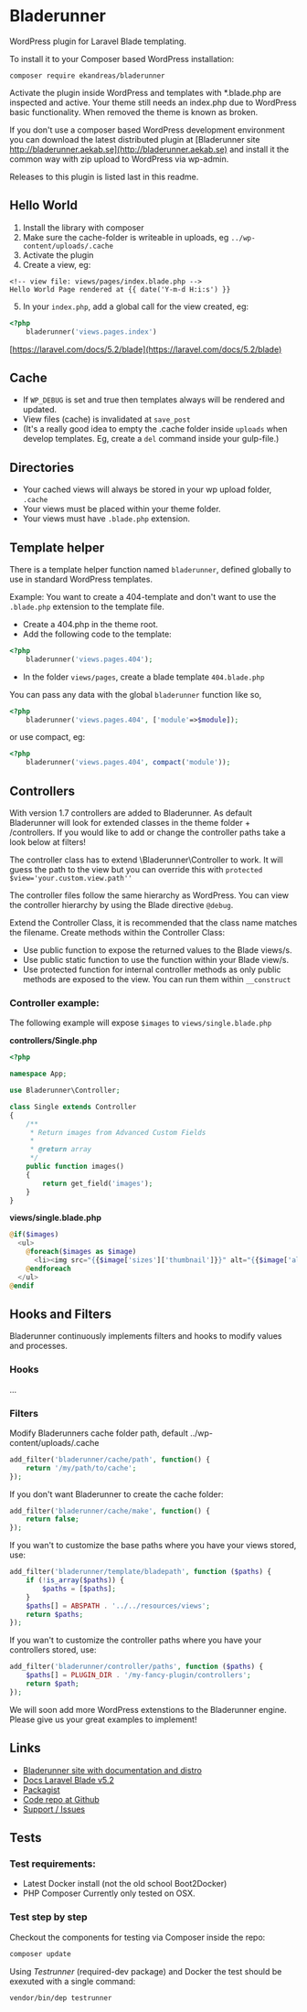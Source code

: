 # Bladerunner

WordPress plugin for Laravel Blade templating.

To install it to your Composer based WordPress installation:

```
composer require ekandreas/bladerunner
```
Activate the plugin inside WordPress and templates with *.blade.php are inspected and active.
Your theme still needs an index.php due to WordPress basic functionality. When removed the theme is known as broken.

If you don't use a composer based WordPress development environment you can download the latest distributed plugin at [Bladerunner site http://bladerunner.aekab.se](http://bladerunner.aekab.se) and install it the common way with zip upload to WordPress via wp-admin.

Releases to this plugin is listed last in this readme.

## Hello World
1. Install the library with composer
2. Make sure the cache-folder is writeable in uploads, eg `../wp-content/uploads/.cache`
3. Activate the plugin
4. Create a view, eg:
```twig
<!-- view file: views/pages/index.blade.php -->
Hello World Page rendered at {{ date('Y-m-d H:i:s') }}
```
5. In your `index.php`, add a global call for the view created, eg:
```php
<?php
    bladerunner('views.pages.index')
```

[https://laravel.com/docs/5.2/blade](https://laravel.com/docs/5.2/blade)

## Cache
* If `WP_DEBUG` is set and true then templates always will be rendered and updated.
* View files (cache) is invalidated at `save_post`
* (It's a really good idea to empty the .cache folder inside `uploads` when develop templates. Eg, create a `del` command inside your gulp-file.)

## Directories
* Your cached views will always be stored in your wp upload folder, `.cache`
* Your views must be placed within your theme folder.
* Your views must have `.blade.php` extension.

## Template helper
There is a template helper function named `bladerunner`, defined globally to use in standard WordPress templates.

Example:
You want to create a 404-template and don't want to use the `.blade.php` extension to the template file.

* Create a 404.php in the theme root.
* Add the following code to the template:
```php
<?php
    bladerunner('views.pages.404');
```
* In the folder `views/pages`, create a blade template `404.blade.php`

You can pass any data with the global `bladerunner` function like so,
```php
<?php
    bladerunner('views.pages.404', ['module'=>$module]);
```
or use compact, eg:
```php
<?php
    bladerunner('views.pages.404', compact('module'));
```

## Controllers
With version 1.7 controllers are added to Bladerunner.
As default Bladerunner will look for extended classes in the theme folder + /controllers.
If you would like to add or change the controller paths take a look below at filters!

The controller class has to extend \Bladerunner\Controller to work.
It will guess the path to the view but you can override this with `protected $view='your.custom.view.path''`

The controller files follow the same hierarchy as WordPress.
You can view the controller hierarchy by using the Blade directive `@debug`.

Extend the Controller Class, it is recommended that the class name matches the filename.
Create methods within the Controller Class:
* Use public function to expose the returned values to the Blade views/s.
* Use public static function to use the function within your Blade view/s.
* Use protected function for internal controller methods as only public methods are exposed to the view. You can run them within `__construct`

### Controller example: 

The following example will expose `$images` to `views/single.blade.php` 

**controllers/Single.php**

```php
<?php

namespace App;

use Bladerunner\Controller;

class Single extends Controller
{
    /**
     * Return images from Advanced Custom Fields
     *
     * @return array
     */
    public function images()
    {
        return get_field('images');
    }
}
```

**views/single.blade.php**

```php
@if($images)
  <ul>
    @foreach($images as $image)
      <li><img src="{{$image['sizes']['thumbnail']}}" alt="{{$image['alt']}}"></li>
    @endforeach
  </ul>
@endif
```

## Hooks and Filters
Bladerunner continuously implements filters and hooks to modify values and processes.

### Hooks
...

### Filters
Modify Bladerunners cache folder path, default ../wp-content/uploads/.cache
```php
add_filter('bladerunner/cache/path', function() {
	return '/my/path/to/cache';
});
```

If you don't want Bladerunner to create the cache folder:
```php
add_filter('bladerunner/cache/make', function() {
    return false;
});
```

If you wan't to customize the base paths where you have your views stored, use:
```php
add_filter('bladerunner/template/bladepath', function ($paths) {
    if (!is_array($paths)) {
        $paths = [$paths];
    }
    $paths[] = ABSPATH . '../../resources/views';
    return $paths;
});
```
If you wan't to customize the controller paths where you have your controllers stored, use:
```php
add_filter('bladerunner/controller/paths', function ($paths) { 
    $paths[] = PLUGIN_DIR . '/my-fancy-plugin/controllers';
    return $path; 
});
```

We will soon add more WordPress extenstions to the Bladerunner engine. Please give us your great examples to implement!

## Links
* [Bladerunner site with documentation and distro](http://bladerunner.aekab.se)
* [Docs Laravel Blade v5.2](https://laravel.com/docs/5.2/blade)
* [Packagist](https://packagist.org/packages/ekandreas/bladerunner)
* [Code repo at Github](https://github.com/ekandreas/bladerunner)
* [Support / Issues](https://github.com/ekandreas/bladerunner/issues)

## Tests

### Test requirements:
* Latest Docker install (not the old school Boot2Docker)
* PHP Composer
Currently only tested on OSX.

### Test step by step
Checkout the components for testing via Composer inside the repo:
```bash
composer update
```

Using *Testrunner* (required-dev package) and Docker the test should be exexuted with a single command:
```bash
vendor/bin/dep testrunner
```
